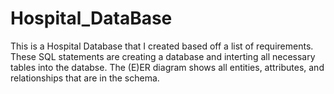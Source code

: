 # Hospital_DataBase
This is a Hospital Database that I created based off a list of requirements. These SQL statements are creating a database and interting all necessary tables into the databse. 
The (E)ER diagram shows all entities, attributes, and relationships that are in the schema. 
